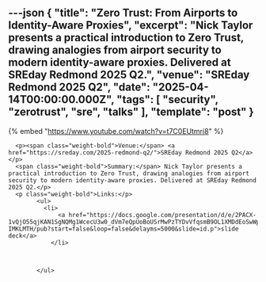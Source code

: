 ---json
{
  "title": "Zero Trust: From Airports to Identity-Aware Proxies",
  "excerpt": "Nick Taylor presents a practical introduction to Zero Trust, drawing analogies from airport security to modern identity-aware proxies. Delivered at SREday Redmond 2025 Q2.",
  "venue": "SREday Redmond 2025 Q2",
  "date": "2025-04-14T00:00:00.000Z",
  "tags": [
    "security",
    "zerotrust",
    "sre",
    "talks"
  ],
  "template": "post"
}
---

{% embed "https://www.youtube.com/watch?v=t7C0EUtmrj8" %}
      
      <p><span class="weight-bold">Venue:</span> <a href="https://sreday.com/2025-redmond-q2/">SREday Redmond 2025 Q2</a></p>
      <span class="weight-bold">Summary:</span> Nick Taylor presents a practical introduction to Zero Trust, drawing analogies from airport security to modern identity-aware proxies. Delivered at SREday Redmond 2025 Q2.</p>
      <p class="weight-bold">Links:</p>
            <ul>
              <li>
                  <a href="https://docs.google.com/presentation/d/e/2PACX-1vQjO55qjKAN1SgNQMg1WcecU3w0_dVm7eQpUoBoUSrMwPzTYDvVfqsmB9OL1XMDdEoSwWpO-IMKLMTH/pub?start=false&loop=false&delayms=5000&slide=id.p">slide deck</a>
                </li>
              

              
            </ul>
